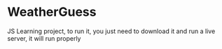 # WeatherGuess
JS Learning project, to run it, you just need to download it and run a live server, it will run properly
